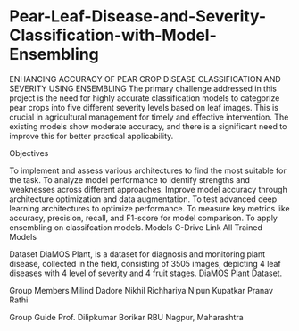 # Pear-Leaf-Disease-and-Severity-Classification-with-Model-Ensembling

ENHANCING ACCURACY OF PEAR CROP DISEASE CLASSIFICATION AND SEVERITY USING ENSEMBLING
The primary challenge addressed in this project is the need for highly accurate classification models to categorize pear crops into five different severity levels based on leaf images. This is crucial in agricultural management for timely and effective intervention. The existing models show moderate accuracy, and there is a significant need to improve this for better practical applicability.

Objectives

To implement and assess various architectures to find the most suitable for the task.
To analyze model performance to identify strengths and weaknesses across different approaches.
Improve model accuracy through architecture optimization and data augmentation.
To test advanced deep learning architectures to optimize performance.
To measure key metrics like accuracy, precision, recall, and F1-score for model comparison.
To apply ensembling on classifcation models.
Models G-Drive Link
All Trained Models

Dataset
DiaMOS Plant, is a dataset for diagnosis and monitoring plant disease, collected in the field, consisting of 3505 images, depicting 4 leaf diseases with 4 level of severity and 4 fruit stages.
DiaMOS Plant Dataset.

Group Members
Milind Dadore
Nikhil Richhariya
Nipun Kupatkar
Pranav Rathi

Group Guide
Prof. Dilipkumar Borikar
RBU Nagpur, Maharashtra
